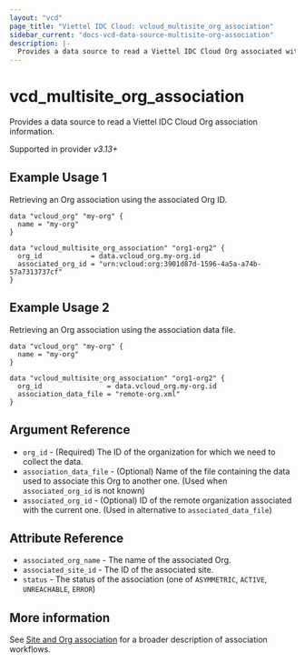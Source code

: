 ```yaml
---
layout: "vcd"
page_title: "Viettel IDC Cloud: vcloud_multisite_org_association"
sidebar_current: "docs-vcd-data-source-multisite-org-association"
description: |-
  Provides a data source to read a Viettel IDC Cloud Org associated with the current Org.
---
```


# vcd\_multisite\_org\_association

Provides a data source to read a Viettel IDC Cloud Org association information.

Supported in provider *v3.13+*

## Example Usage 1

Retrieving an Org association using the associated Org ID.

```hcl
data "vcloud_org" "my-org" {
  name = "my-org"
}

data "vcloud_multisite_org_association" "org1-org2" {
  org_id            = data.vcloud_org.my-org.id
  associated_org_id = "urn:vcloud:org:3901d87d-1596-4a5a-a74b-57a7313737cf"
}
```

## Example Usage 2

Retrieving an Org association using the association data file.

```hcl
data "vcloud_org" "my-org" {
  name = "my-org"
}

data "vcloud_multisite_org_association" "org1-org2" {
  org_id                = data.vcloud_org.my-org.id
  association_data_file = "remote-org.xml"
}
```

## Argument Reference

* `org_id` - (Required) The ID of the organization for which we need to collect the data.
* `association_data_file` - (Optional) Name of the file containing the data used to associate this Org to another one.
  (Used when `associated_org_id` is not known)
* `associated_org_id` - (Optional) ID of the remote organization associated with the current one. (Used in alternative to
  `associated_data_file`)


## Attribute Reference

* `associated_org_name` - The name of the associated Org.
* `associated_site_id` - The ID of the associated site.
* `status` - The status of the association (one of `ASYMMETRIC`, `ACTIVE`, `UNREACHABLE`, `ERROR`)

## More information

See [Site and Org association](/providers/vmware/vcd/latest/docs/guides/site_org_association) for a broader description
of association workflows.